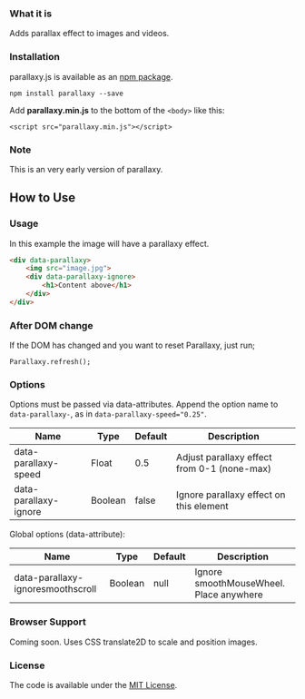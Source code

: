 ### What it is

Adds parallax effect to images and videos.

### Installation

parallaxy.js is available as an [npm package](https://www.npmjs.com/package/parallaxy).

```
npm install parallaxy --save
```

Add **parallaxy.min.js** to the bottom of the `<body>` like this:

```
<script src="parallaxy.min.js"></script>
```


### Note

This is an very early version of parallaxy.


## How to Use

### Usage

In this example the image will have a parallaxy effect.

```html
<div data-parallaxy>
	<img src="image.jpg">
	<div data-parallaxy-ignore>
		<h1>Content above</h1>
	</div>
</div>
```

### After DOM change

If the DOM has changed and you want to reset Parallaxy, just run;

```
Parallaxy.refresh();
```


### Options

Options must be passed via data-attributes. Append the option name to `data-parallaxy-`, as in `data-parallaxy-speed="0.25"`.

| Name                              | Type      | Default   | Description                                  |
|-----------------------------------|-----------|-----------|----------------------------------------------|
| data-parallaxy-speed	            | Float     | 0.5       | Adjust parallaxy effect from 0-1 (none-max)  |
| data-parallaxy-ignore	            | Boolean   | false     | Ignore parallaxy effect on this element      |


Global options (data-attribute):

| Name                              | Type      | Default   | Description                                  |
|-----------------------------------|-----------|-----------|----------------------------------------------|
| data-parallaxy-ignoresmoothscroll	| Boolean   | null      | Ignore smoothMouseWheel. Place anywhere      |


### Browser Support

Coming soon. Uses CSS translate2D to scale and position images.


### License

The code is available under the [MIT License](https://github.com/cferdinandi/smooth-scroll/blob/master/LICENSE.md).

